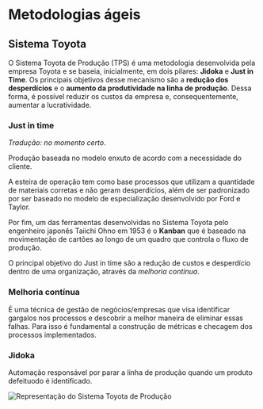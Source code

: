 # Metodologias ágeis

## Sistema Toyota

O Sistema Toyota de Produção (TPS) é uma metodologia desenvolvida pela empresa Toyota e se baseia, inicialmente, em dois pilares: **Jidoka** e **Just in Time**. Os principais objetivos desse mecanismo são a **redução dos desperdícios** e o **aumento da produtividade na linha de produção**. Dessa forma, é possível reduzir os custos da empresa e, consequentemente, aumentar a lucratividade.

### Just in time
*Tradução: no momento certo*.

Produção baseada no modelo enxuto de acordo com a necessidade do cliente.

A esteira de operação tem como base processos que utilizam a quantidade de materiais corretas e não geram desperdícios, além de ser padronizado por ser baseado no modelo de especialização desenvolvido por Ford e Taylor.

Por fim, um das ferramentas desenvolvidas no Sistema Toyota pelo engenheiro japonês Taiichi Ohno em 1953 é o **Kanban** que é baseado na movimentação de cartões ao longo de um quadro que controla o fluxo de produção.

O principal objetivo do Just in time são a redução de custos e desperdício dentro de uma organização, através da *melhoria contínua*.

### Melhoria contínua
É uma técnica de gestão de negócios/empresas que visa identificar gargalos nos processos e descobrir a melhor maneira de eliminar essas falhas.
Para isso é fundamental a construção de métricas e checagem dos processos implementados.

### Jidoka
Automação responsável por parar a linha de produção quando um produto defeituodo é identificado.


![Representação do Sistema Toyota de Produção](https://images.prismic.io/voitto-blog/YjA4M2Q1MjUtODg0Zi00N2Y3LTk3OGYtMDczMGZjNjZkYzgy_maycles_k2xen4f-exwq9_281nwykykxcghzve-vajucvelo9f7efkdokjy6ugjhx7rq91saro-_umthe0cchayrirogbvxrzx1cldlucrkdopnaofbxo7gmu0q5f7cu4cjy9ap7bpzpubwzuw?w=1920&q=75)